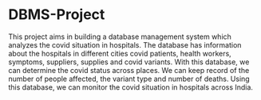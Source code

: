 # DBMS-Project

This project aims in building a database management system which 
analyzes the covid situation in hospitals. The database has 
information about the hospitals in different cities covid patients, 
health workers, symptoms, suppliers, supplies and covid variants. 
With this database, we can determine the covid status across places. 
We can keep record of the number of people affected, the variant 
type and number of deaths. Using this database, we can monitor the 
covid situation in hospitals across India. 
